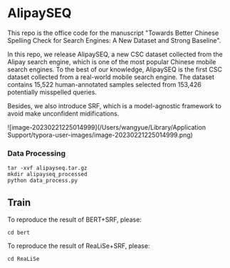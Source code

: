 # AlipaySEQ

This repo is the office code for the manuscript "Towards Better Chinese Spelling Check for Search Engines: A New Dataset and Strong Baseline".

In this repo, we release AlipaySEQ, a new CSC dataset collected from the Alipay search engine, which is one of the most popular Chinese mobile search engines. To the best of our knowledge, AlipaySEQ is the first CSC dataset collected from a real-world mobile search engine. The dataset contains 15,522 human-annotated samples selected from 153,426 potentially misspelled queries.

Besides, we also introduce SRF, which is a model-agnostic framework to avoid make unconfident midifications.

![image-20230221225014999](/Users/wangyue/Library/Application Support/typora-user-images/image-20230221225014999.png)



### Data Processing

```
tar -xvf alipayseq.tar.gz
mkdir alipayseq_processed
python data_process.py
```

## Train

To reproduce the result of BERT+SRF, please:

```shell
cd bert
```

To reproduce the result of ReaLiSe+SRF, please:

```shell
cd ReaLiSe
```

